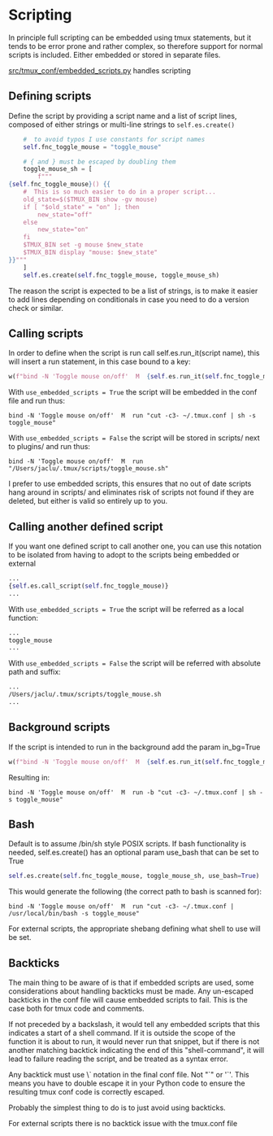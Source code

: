 # Scripting

In principle full scripting can be embedded using tmux statements, but it
tends to be error prone and rather complex, so therefore support for
normal scripts is included. Either embedded or stored in separate
files.

[src/tmux_conf/embedded_scripts.py](
https://github.com/jaclu/tmux-conf/blob/main/src/tmux_conf/embedded_scripts.py)
handles scripting

## Defining scripts

Define the script by providing a script name and a list of script lines,
composed of either strings or multi-line strings to `self.es.create()`

```python
    #  to avoid typos I use constants for script names
    self.fnc_toggle_mouse = "toggle_mouse"

    # { and } must be escaped by doubling them
    toggle_mouse_sh = [
        f"""
{self.fnc_toggle_mouse}() {{
    #  This is so much easier to do in a proper script...
    old_state=$($TMUX_BIN show -gv mouse)
    if [ "$old_state" = "on" ]; then
        new_state="off"
    else
        new_state="on"
    fi
    $TMUX_BIN set -g mouse $new_state
    $TMUX_BIN display "mouse: $new_state"
}}"""
    ]
    self.es.create(self.fnc_toggle_mouse, toggle_mouse_sh)
```

The reason the script is expected to be a list of strings, is to make it
easier to add lines depending on conditionals in case you need to do a version
check or similar.

## Calling scripts

In order to define when the script is run call self.es.run_it(script name),
this will insert a run statement, in this case bound to a key:

```python
w(f"bind -N 'Toggle mouse on/off'  M  {self.es.run_it(self.fnc_toggle_mouse)}")
```

With `use_embedded_scripts = True` the script will be embedded in the
conf file and run thus:

```tmux
bind -N 'Toggle mouse on/off'  M  run "cut -c3- ~/.tmux.conf | sh -s toggle_mouse"
```

With `use_embedded_scripts = False` the script will be stored in scripts/
next to plugins/ and run thus:

```tmux
bind -N 'Toggle mouse on/off'  M  run "/Users/jaclu/.tmux/scripts/toggle_mouse.sh"
```

I prefer to use embedded scripts, this ensures that no out of date
scripts hang around in scripts/ and eliminates risk of scripts not found
if they are deleted, but either is valid so entirely up to you.

## Calling another defined script

If you want one defined script to call another one, you can use this
notation to be isolated from having to adopt to the scripts being
embedded or external

```python
...
{self.es.call_script(self.fnc_toggle_mouse)}
...
```

With `use_embedded_scripts = True` the script will be referred as a local
function:

```bash
...
toggle_mouse
...
```

With `use_embedded_scripts = False` the script will be referred with
absolute path and suffix:

```bash
...
/Users/jaclu/.tmux/scripts/toggle_mouse.sh
...
```

## Background scripts

If the script is intended to run in the background add the param in_bg=True

```python
w(f"bind -N 'Toggle mouse on/off'  M  {self.es.run_it(self.fnc_toggle_mouse, in_bg=True)}")
```

Resulting in:

```tmux
bind -N 'Toggle mouse on/off'  M  run -b "cut -c3- ~/.tmux.conf | sh -s toggle_mouse"
```

## Bash

Default is to assume /bin/sh style POSIX scripts. If bash functionality
is needed, self.es.create() has an optional param use_bash that can be
set to True

```python
self.es.create(self.fnc_toggle_mouse, toggle_mouse_sh, use_bash=True)
```

This would generate the following (the correct path to bash is scanned
for):

```tmux
bind -N 'Toggle mouse on/off'  M  run "cut -c3- ~/.tmux.conf | /usr/local/bin/bash -s toggle_mouse"
```

For external scripts, the appropriate shebang defining what shell to use
will be set.

## Backticks

The main thing to be aware of is that if embedded scripts are used,
some considerations about handling backticks must be made.
Any un-escaped backticks in the conf file will cause embedded scripts to
fail. This is the case both for tmux code and comments.

If not preceded by a backslash, it would tell any embedded scripts that this indicates
a start of a shell command. If it is outside the scope of the function it is about to run,
it would never run that snippet, but if there is not another matching backtick indicating the
end of this "shell-command", it will lead to failure reading the script,
and be treated as a syntax error.

Any backtick must use \\\` notation in the final conf file.
Not "\`" or '\`'.
This means you have to double escape it in your Python code to ensure
the resulting tmux conf code is correctly escaped.

Probably the simplest thing to do is to just avoid using backticks.

For external scripts there is no backtick issue with the tmux.conf file
